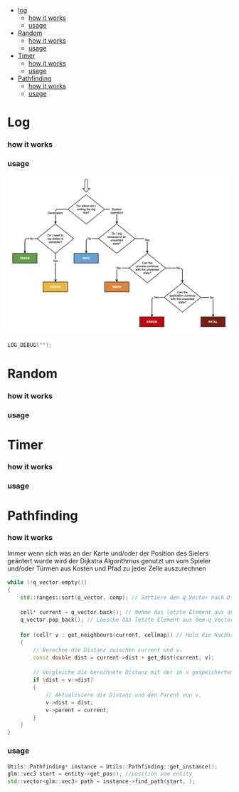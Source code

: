 
- [log](#Log)
    - [how it works](#how-it-works)
    - [usage](#usage)
- [Random](#Random)  
    - [how it works](#how-it-works-1)
    - [usage](#usage-1)
- [Timer](#Timer)
    - [how it works](#how-it-works-2)
    - [usage](#usage-2)
- [Pathfinding](#pathfinding)
    - [how it works](#how-it-works-3)
    - [usage](#usage-3)

# Log

### how it works


### usage
![when to use which log](res/log.png)

```c++
LOG_DEBUG("");

```
# Random

### how it works


### usage

# Timer

### how it works


### usage

# Pathfinding

### how it works
Immer wenn sich was an der Karte und/oder der Position des Sielers geäntert wurde wird der Dijkstra Algorithmus genutzt um vom Spieler und/oder Türmen aus Kosten und Pfad zu jeder Zelle auszurechnen


```c++				
while (!q_vector.empty())
{
    std::ranges::sort(q_vector, comp); // Sortiere den q_Vector nach Distanz absteigend.

	cell* current = q_vector.back(); // Nehme das letzte Element aus dem q_Vector.
    q_vector.pop_back(); // Loesche das letzte Element aus dem q_Vector.

    for (cell* v : get_neighbours(current, cellmap)) // Hole die Nachbarn von current.
    {
	    // Berechne die Distanz zwischen current und v.
	    const double dist = current->dist + get_dist(current, v);

		// Vergleiche die berechnete Distanz mit der in v gespeicherten Distanz.
	    if (dist < v->dist)
		{
			// Aktualisiere die Distanz und den Parent von v.
			v->dist = dist;
		    v->parent = current;
		}
	}
}
```




### usage
```c++
Utils::Pathfinding* instance = Utils::Pathfinding::get_instance();
glm::vec3 start = entity->get_pos(); //position vom entity
std::vector<glm::vec3> path = instance->find_path(start, );
```
